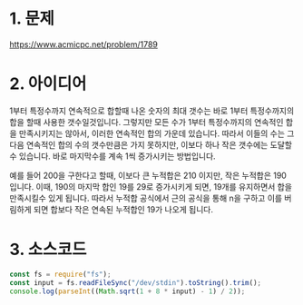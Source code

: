 # 1. 문제

https://www.acmicpc.net/problem/1789

# 2. 아이디어

1부터 특정수까지 연속적으로 합할때 나온 숫자의 최대 갯수는 바로 1부터 특정수까지의 합을 할때 사용한 갯수일것입니다. 그렇지만 모든 수가 1부터 특정수까지의 연속적인 합을 만족시키지는 않아서, 이러한 연속적인 합의 가운데 있습니다. 따라서 이들의 수는 그다음 연속적인 합의 수의 갯수만큼은 가지 못하지만, 이보다 하나 작은 갯수에는 도달할수 있습니다. 바로 마지막수를 계속 1씩 증가시키는 방법입니다.

예를 들어 200을 구한다고 할때, 이보다 큰 누적합은 210 이지만, 작은 누적합은 190 입니다. 이때, 190의 마지막 합인 19를 29로 증가시키게 되면, 19개를 유지하면서 합을 만족시킬수 있게 됩니다. 따라서 누적합 공식에서 근의 공식을 통해 n을 구하고 이를 버림하게 되면 합보다 작은 연속된 누적합인 19가 나오게 됩니다.

# 3. 소스코드

```javascript
const fs = require("fs");
const input = fs.readFileSync("/dev/stdin").toString().trim();
console.log(parseInt((Math.sqrt(1 + 8 * input) - 1) / 2));
```
